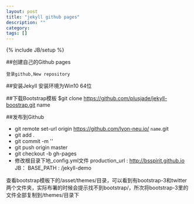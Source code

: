 ```yaml
---
layout: post
title: "jekyll github pages"
description: ""
category: 
tags: []
---
```

{% include JB/setup %}

##创建自己的Github pages 

    登录github,New repository

##安装Jekyll
安装环境为Win10 64位

##下载Bootstrap模板
    $git clone https://github.com/plusjade/jekyll-boostrap.git name

##发布到Github
- git remote set-url origin https://github.com/lyon-neu.io/ `name`.git
- git add .
- git commit -m ''
- git push origin master
- git checkout -b gh-pages  
- 修改根目录下地_config.yml文件 
    production_url : http://bsspirit.github.io
    JB：
        BASE_PATH : /jekyll-demo

查看bootstrap模板下的/asset/themes/目录，可以看到有bootstrap-3和twitter两个文件夹，实际布署的时候会提示找不到bootstrap/，所次将bootstrap-3里的文件全部复制到/themes/目录下
